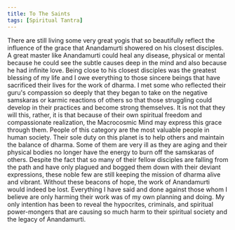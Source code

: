 ```yaml
---
title: To The Saints
tags: [Spiritual Tantra]
---
```

There are still living some very great yogis that so beautifully reflect the influence of the grace that Anandamurti showered on his closest disciples. A great master like Anandamurti could heal any disease, physical or mental because he could see the subtle causes deep in the mind and also because he had infinite love. Being close to his closest disciples was the greatest blessing of my life and I owe everything to those sincere beings that have sacrificed their lives for the work of dharma. I met some who reflected their guru's compassion so deeply that they began to take on the negative samskaras or karmic reactions of others so that those struggling could develop in their practices and become strong themselves. It is not that they will this, rather, it is that because of their own spiritual freedom and compassionate realization, the Macrocosmic Mind may express this grace through them. People of this category are the most valuable people in human society. Their sole duty on this planet is to help others and maintain the balance of dharma. Some of them are very ill as they are aging and their physical bodies no longer have the energy to burn off the samskaras of others. Despite the fact that so many of their fellow disciples are falling from the path and have only plagued and bogged them down with their deviant expressions, these noble few are still keeping the mission of dharma alive and vibrant. Without these beacons of hope, the work of Anandamurti would indeed be lost. Everything I have said and done against those whom I believe are only harming their work was of my own planning and doing. My only intention has been to reveal the hypocrites, criminals, and spiritual power-mongers that are causing so much harm to their spiritual society and the legacy of Anandamurti.


